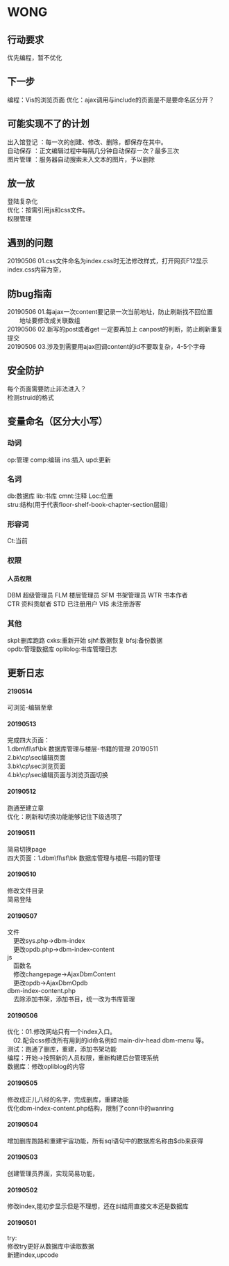 # WONG
## 行动要求
优先编程，暂不优化
## 下一步
编程：Vis的浏览页面
优化：ajax调用与include的页面是不是要命名区分开？
## 可能实现不了的计划
出入馆登记 ：每一次的创建、修改、删除，都保存在其中。  
自动保存 ：正文编辑过程中每隔几分钟自动保存一次？最多三次  
图片管理 ：服务器自动搜索未入文本的图片，予以删除
## 放一放
登陆复杂化  
优化：按需引用js和css文件。  
权限管理
## 遇到的问题
20190506 01.css文件命名为index.css时无法修改样式，打开网页F12显示index.css内容为空，
## 防bug指南
20190506 01.每ajax一次content要记录一次当前地址，防止刷新找不回位置  
&emsp;&emsp;地址要修改成关联数组  
20190506 02.新写的post或者get 一定要再加上 canpost的判断，防止刷新重复提交  
20190506 03.涉及到需要用ajax回调content的id不要取复杂，4-5个字母
## 安全防护
每个页面需要防止非法进入？  
检测struid的格式  
## 变量命名（区分大小写）
### 动词
op:管理 comp:编辑 ins:插入 upd:更新  
### 名词
db:数据库 lib:书库 cmnt:注释 Loc:位置  
stru:结构(用于代表floor-shelf-book-chapter-section层级)  
### 形容词
Ct:当前
### 权限
#### 人员权限
DBM	超级管理员 FLM 楼层管理员 SFM 书架管理员 WTR 书本作者  
CTR 资料贡献者 STD 已注册用户 VIS 未注册游客
### 其他
skpl:删库跑路 cxks:重新开始 sjhf:数据恢复 bfsj:备份数据  
opdb:管理数据库 opliblog:书库管理日志
## 更新日志
#### 2190514
可浏览-编辑至章
#### 20190513
完成四大页面：  
1.dbm\fl\sf\bk 数据库管理与楼层-书籍的管理 20190511  
2.bk\cp\sec编辑页面  
3.bk\cp\sec浏览页面  
4.bk\cp\sec编辑页面与浏览页面切换
#### 20190512
跑通至建立章  
优化：刷新和切换功能能够记住下级选项了
#### 20190511
简易切换page  
四大页面：1.dbm\fl\sf\bk 数据库管理与楼层-书籍的管理
#### 20190510
修改文件目录  
简易登陆
#### 20190507
文件  
&emsp;更改sys.php->dbm-index  
&emsp;更改opdb.php->dbm-index-content  
js  
&emsp;函数名  
&emsp;修改changepage->AjaxDbmContent  
&emsp;更改opdb->AjaxDbmOpdb  
dbm-index-content.php  
&emsp;去除添加书架，添加书目，统一改为书库管理
#### 20190506
优化：01.修改网站只有一个index入口。  
&emsp;02.配合css修改所有用到的id命名例如 main-div-head dbm-menu 等。  
测试：跑通了删库，重建，添加书架功能  
编程：开始->按照新的人员权限，重新构建后台管理系统  
数据库：修改opliblog的内容
#### 20190505
修改成正儿八经的名字，完成删库，重建功能  
优化dbm-index-content.php结构，限制了conn中的wanring
#### 20190504
增加删库跑路和重建宇宙功能，所有sql语句中的数据库名称由$db来获得
#### 20190503
创建管理员界面，实现简易功能，
#### 20190502
修改index,能初步显示但是不理想，还在纠结用直接文本还是数据库
#### 20190501
try:  
修改try更好从数据库中读取数据  
新建index,upcode  